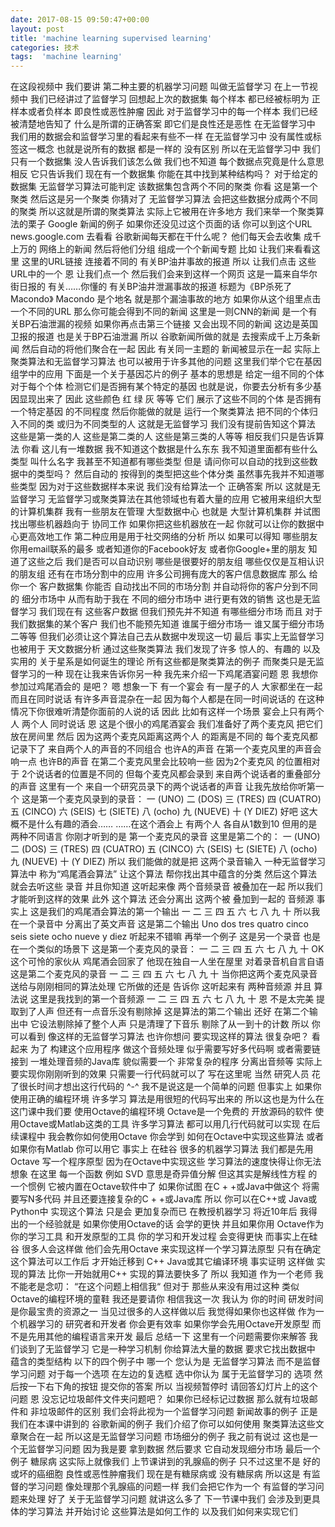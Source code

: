 ```yaml
---
date: 2017-08-15 09:50:47+00:00
layout: post
title: 'machine learning supervised learning'
categories: 技术
tags:  'machine learning'
---
```


在这段视频中 我们要讲 第二种主要的机器学习问题 叫做无监督学习 在上一节视频中 我们已经讲过了监督学习 回想起上次的数据集 每个样本 都已经被标明为 正样本或者负样本 即良性或恶性肿瘤 因此 对于监督学习中的每一个样本 我们已经被清楚地告知了 什么是所谓的正确答案 即它们是良性还是恶性 在无监督学习中 我们用的数据会和监督学习里的看起来有些不一样 在无监督学习中 没有属性或标签这一概念 也就是说所有的数据 都是一样的 没有区别 所以在无监督学习中 我们只有一个数据集 没人告诉我们该怎么做 我们也不知道 每个数据点究竟是什么意思 相反 它只告诉我们 现在有一个数据集 你能在其中找到某种结构吗？ 对于给定的数据集 无监督学习算法可能判定 该数据集包含两个不同的聚类 你看 这是第一个聚类 然后这是另一个聚类 你猜对了 无监督学习算法 会把这些数据分成两个不同的聚类 所以这就是所谓的聚类算法 实际上它被用在许多地方 我们来举一个聚类算法的栗子 Google 新闻的例子 如果你还没见过这个页面的话 你可以到这个URL news.google.com 去看看 谷歌新闻每天都在干什么呢？ 他们每天会去收集 成千上万的 网络上的新闻 然后将他们分组 组成一个个新闻专题 比如 让我们来看看这里 这里的URL链接 连接着不同的 有关BP油井事故的报道 所以 让我们点击 这些URL中的一个 恩 让我们点一个 然后我们会来到这样一个网页 这是一篇来自华尔街日报的 有关……你懂的 有关BP油井泄漏事故的报道 标题为《BP杀死了Macondo》 Macondo 是个地名 就是那个漏油事故的地方 如果你从这个组里点击一个不同的URL 那么你可能会得到不同的新闻 这里是一则CNN的新闻 是一个有关BP石油泄漏的视频 如果你再点击第三个链接 又会出现不同的新闻 这边是英国卫报的报道 也是关于BP石油泄漏 所以 谷歌新闻所做的就是 去搜索成千上万条新闻 然后自动的将他们聚合在一起 因此 有关同一主题的 新闻被显示在一起 实际上 聚类算法和无监督学习算法 也可以被用于许多其他的问题 这里我们举个它在基因组学中的应用 下面是一个关于基因芯片的例子 基本的思想是 给定一组不同的个体 对于每个个体 检测它们是否拥有某个特定的基因 也就是说，你要去分析有多少基因显现出来了 因此 这些颜色 红 绿 灰 等等 它们 展示了这些不同的个体 是否拥有一个特定基因 的不同程度 然后你能做的就是 运行一个聚类算法 把不同的个体归入不同的类 或归为不同类型的人 这就是无监督学习 我们没有提前告知这个算法 这些是第一类的人 这些是第二类的人 这些是第三类的人等等 相反我们只是告诉算法 你看 这儿有一堆数据 我不知道这个数据是什么东东 我不知道里面都有些什么类型 叫什么名字 我甚至不知道都有哪些类型 但是 请问你可以自动的找到这些数据中的类型吗？ 然后自动的 按得到的类型把这些个体分类 虽然事先我并不知道哪些类型 因为对于这些数据样本来说 我们没有给算法一个 正确答案 所以 这就是无监督学习 无监督学习或聚类算法在其他领域也有着大量的应用 它被用来组织大型的计算机集群 我有一些朋友在管理 大型数据中心 也就是 大型计算机集群 并试图 找出哪些机器趋向于 协同工作 如果你把这些机器放在一起 你就可以让你的数据中心更高效地工作 第二种应用是用于社交网络的分析 所以 如果可以得知 哪些朋友你用email联系的最多 或者知道你的Facebook好友 或者你Google+里的朋友 知道了这些之后 我们是否可以自动识别 哪些是很要好的朋友组 哪些仅仅是互相认识的朋友组 还有在市场分割中的应用 许多公司拥有庞大的客户信息数据库 那么 给你一个 客户数据集 你能否 自动找出不同的市场分割 并自动将你的客户分到不同的 细分市场中 从而有助于我在 不同的细分市场中 进行更有效的销售 这也是无监督学习 我们现在有 这些客户数据 但我们预先并不知道 有哪些细分市场 而且 对于我们数据集的某个客户 我们也不能预先知道 谁属于细分市场一 谁又属于细分市场二等等 但我们必须让这个算法自己去从数据中发现这一切 最后 事实上无监督学习也被用于 天文数据分析 通过这些聚类算法 我们发现了许多 惊人的、有趣的 以及实用的 关于星系是如何诞生的理论 所有这些都是聚类算法的例子 而聚类只是无监督学习的一种 现在让我来告诉你另一种 我先来介绍一下鸡尾酒宴问题 恩 我想你参加过鸡尾酒会的 是吧？ 嗯 想象一下 有一个宴会 有一屋子的人 大家都坐在一起 而且在同时说话 有许多声音混杂在一起 因为每个人都是在同一时间说话的 在这种情况下你很难听清楚你面前的人说的话 因此 比如有这样一个场景 宴会上只有两个人 两个人 同时说话 恩 这是个很小的鸡尾酒宴会 我们准备好了两个麦克风 把它们放在房间里 然后 因为这两个麦克风距离这两个人 的距离是不同的 每个麦克风都记录下了 来自两个人的声音的不同组合 也许A的声音 在第一个麦克风里的声音会响一点 也许B的声音 在第二个麦克风里会比较响一些 因为2个麦克风 的位置相对于 2个说话者的位置是不同的 但每个麦克风都会录到 来自两个说话者的重叠部分的声音 这里有一个 来自一个研究员录下的两个说话者的声音 让我先放给你听第一个 这是第一个麦克风录到的录音： 一 (UNO)  二 (DOS) 三 (TRES)  四 (CUATRO)  五 (CINCO) 六 (SEIS)  七 (SIETE) 八 (ocho)  九 (NUEVE)  十 (Y DIEZ) 好吧 这大概不是什么有趣的酒会…… ……在这个酒会上 有两个人 各自从1数到10 但用的是两种不同语言 你刚才听到的是 第一个麦克风的录音 这里是第二个的： 一 (UNO)  二 (DOS)  三 (TRES) 四 (CUATRO) 五 (CINCO)  六 (SEIS)  七 (SIETE) 八 (ocho) 九 (NUEVE)  十 (Y DIEZ) 所以 我们能做的就是把 这两个录音输入 一种无监督学习算法中 称为“鸡尾酒会算法” 让这个算法 帮你找出其中蕴含的分类 然后这个算法 就会去听这些 录音 并且你知道 这听起​​来像 两个音频录音 被叠加在一起 所以我们才能听到这样的效果 此外 这个算法 还会分离出 这两个被 叠加到一起的 音频源 事实上 这是我们的鸡尾酒会算法的第一个输出 一 二 三 四 五 六 七 八 九 十 所以我在一个录音中 分离出了英文声音 这是第二个输出 Uno dos tres quatro cinco seis siete ocho nueve y diez 听起来不错嘛 再举一个例子 这是另一个录音 也是在一个类似的场景下 这是第一个麦克风的录音： 一 二 三 四 五 六 七 八 九 十 OK 这个可怜的家伙从 鸡尾酒会回家了 他现在独自一人坐在屋里 对着录音机自言自语 这是第二个麦克风的录音 一 二 三 四 五 六 七 八 九 十 当你把这两个麦克风录音 送给与刚刚相同的算法处理 它所做的还是 告诉你 这听起来有 两种音频源 并且 算法说 这里是我找到的第一个音频源 一 二 三 四 五 六 七 八 九 十 恩 不是太完美 提取到了人声 但还有一点音乐没有剔除掉 这是算法的第二个输出 还好 在第二个输出中 它设法剔除掉了整个人声 只是清理了下音乐 剔除了从一到十的计数 所以 你可以看到 像这样的无监督学习算法 也许你想问 要实现这样的算法 很复杂吧？ 看起来 为了 构建这个应用程序 做这个音频处理 似乎需要写好多代码啊 或者需要链接到 一堆处理音频的Java库 貌似需要一个 非常复杂的程序 分离出音频等 实际上 要实现你刚刚听到的效果 只需要一行代码就可以了 写在这里呢 当然 研究人员 花了很长时间才想出这行代码的 ^-^ 我不是说这是一个简单的问题 但事实上 如果你 使用正确的编程环境 许多学习 算法是用很短的代码写出来的 所以这也是为什么在 这门课中我们要 使用Octave的编程环境 Octave是一个免费的 开放源码的软件 使用Octave或Matlab这类的工具 许多学习算法 都可以用几行代码就可以实现 在后续课程中 我会教你如何使用Octave 你会学到 如何在Octave中实现这些算法 或者 如果你有Matlab 你可以用它 事实上 在硅谷 很多的机器学习算法 我们都是先用Octave 写一个程序原型 因为在Octave中实现这些 学习算法的速度快得让你无法想象 在这里 每一个函数 例如 SVD 意思是奇异值分解 但这其实是解线性方程 的一个惯例 它被内置在Octave软件中了 如果你试图 在C + +或Java中做这个 将需要写N多代码 并且还要连接复杂的C + +或Java库 所以 你可以在C++或 Java或Python中 实现这个算法 只是会 更加复杂而已 在教授机器学习 将近10年后 我得出的一个经验就是 如果你使用Octave的话 会学的更快 并且如果你用 Octave作为你的学习工具 和开发原型的工具 你的学习和开发过程 会变得更快 而事实上在硅谷 很多人会这样做 他们会先用Octave 来实现这样一个学习算法原型 只有在确定 这个算法可以工作后 才开始迁移到 C++ Java或其它编译环境 事实证明 这样做 实现的算法 比你一开始就用C++ 实现的算法要快多了 所以 我知道 作为一个老师 我不能老是念叨： “在这个问题上相信我“ 但对于 那些从来没有用过这种 类似Octave的编程环境的童鞋 我还是要请你 相信我这一次 我认为 你的时间 研发时间 是你最宝贵的资源之一 当见过很多的人这样做以后 我觉得如果你也这样做 作为一个机器学习的 研究者和开发者 你会更有效率 如果你学会先用Octave开发原型 而不是先用其他的编程语言来开发 最后 总结一下 这里有一个问题需要你来解答 我们谈到了无监督学习 它是一种学习机制 你给算法大量的数据 要求它找出数据中 蕴含的类型结构 以下的四个例子中 哪一个 您认为是 无监督学习算法 而不是监督学习问题 对于每一个选项 在左边的复选框 选中你认为 属于无监督学习的 选项 然后按一下右下角的按钮 提交你的答案 所以 当视频暂停时 请回答幻灯片上的这个问题 恩 没忘记垃圾邮件文件夹问题吧？ 如果你已经标记过数据 那么就有垃圾邮件和 非垃圾邮件的区别 我们会将此视为一个监督学习问题 新闻故事的例子 正是我们在本课中讲到的 谷歌新闻的例子 我们介绍了你可以如何使用 聚类算法这些文章聚合在一起 所以这是无监督学习问题 市场细分的例子 我之前有说过 这也是一个无监督学习问题 因为我是要 拿到数据 然后要求 它自动发现细分市场 最后一个例子 糖尿病 这实际上就像我们 上节课讲到的乳腺癌的例子 只不过这里不是 好的或坏的癌细胞 良性或恶性肿瘤我们 现在是有糖尿病或 没有糖尿病 所以这是 有监督的学习问题 像处理那个乳腺癌的问题一样 我们会把它作为一个 有监督的学习问题来处理 好了 关于无监督学习问题 就讲这么多了 下一节课中我们 会涉及到更具体的学习算法 并开始讨论 这些算法是如何工作的 以及我们如何来实现它们
